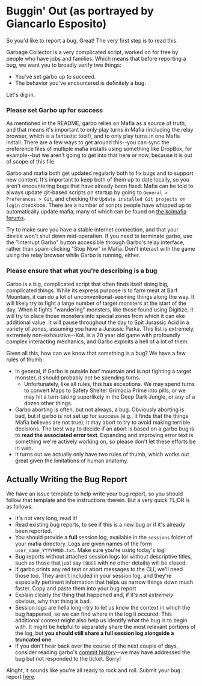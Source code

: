 # Buggin' Out (as portrayed by Giancarlo Esposito)

So you'd like to report a bug. Great! The very first step is to read this.

Garbage Collector is a very complicated script, worked on for free by people who have jobs and families. Which means that before reporting a bug, we want you to broadly verify two things:

- You've set garbo up to succeed.
- The behavior you've encountered is definitely a bug.

Let's dig in.

### Please set Garbo up for success

As mentioned in the README, garbo relies on Mafia as a source of truth, and that means it's important to only play turns in Mafia (including the relay browser, which is a fantastic tool!), and to only play turns in one Mafia install. There are a few ways to get around this--you can sync the preference files of multiple mafia installs using something like DropBox, for example--but we aren't going to get into that here or now, because it is out of scope of this file.

Garbo and mafia both get updated regularly both to fix bugs and to support new content. It's important to keep both of them up to date locally, so you aren't encountering bugs that have already been fixed. Mafia can be told to always update git-based scripts on startup by going to `General > Preferences > Git`, and checking the `Update installed Git projects on login` checkbox. There are a number of scripts people have whipped up to automatically update mafia, many of which can be found on [the kolmafia forums](https://kolmafia.us).

Try to make sure you have a stable internet connection, and that your device won't shut down mid-operation. If you need to terminate garbo, use the "Interrupt Garbo" button accessible through Garbo's relay interface, rather than spam-clicking "Stop Now" in Mafia. Don't interact with the game using the relay browser while Garbo is running, either.

### Please ensure that what you're describing is a bug

Garbo is a big, complicated script that often finds itself doing big, complicated things. While its express purpose is to farm meat at Barf Mountain, it can do a lot of unconventional-seeming things along the way. It will likely try to fight a large number of target monsters at the start of the day. When it fights "wandering" monsters, like those found using Digitize, it will try to place those monsters into special zones from which it can eke additional value. It will pause throughout the day to Spit Jurassic Acid in a variety of zones, assuming you have a Jurassic Parka. This list is extremely, extremely non-exhaustive--KoL is a 20 year old game with profoundly complex interacting mechanics, and Garbo exploits a hell of a lot of them.

Given all this, how can we know that something is a bug? We have a few rules of thumb:

- In general, if Garbo is outside barf mountain and is not fighting a target monster, it should probably not be spending turns.
  - Unfortunately, like all rules, this has exceptions. We may spend turns to convert Maps to Safety Shelter Grimacia Prime into pills, or we may hit a turn-taking superlikely in the Deep Dark Jungle, or any of a dozen other things.
- Garbo aborting is often, but not always, a bug. Obviously aborting is bad, but if garbo is not set up for success (e.g., it finds that the things Mafia believes are not true), it may abort to try to avoid making terrible decisions. The best way to decide if an abort is based on a garbo bug is to **read the associated error text**. Expanding and improving error text is something we're actively working on, so please don't let these efforts be in vain.
- It turns out we actually only have two rules of thumb, which works out great given the limitations of human anatomy.

## Actually Writing the Bug Report

We have an issue template to help write your bug report, so you should follow that template and the instructions therein. But a very quick TL;DR is as follows:

- It's not very long, read it!
- Read existing bug reports, to see if this is a new bug or if it's already been reported.
- You should provide a **full** session log, available in the `sessions` folder of your mafia directory. Logs are given names of the form `user_name_YYYYMMDD.txt`. Make sure you're using today's log!
- Bug reports without attached session logs (or without descriptive titles, such as those that just say `[BUG]` with no other details) will be closed.
- If garbo prints any red text or abort messages to the CLI, we'll need those too. They aren't included in your session log, and they're especially pertinent information that helps us narrow things down much faster. Copy and paste them into your bug report
- Explain clearly the thing that happened and, if it's not _extremely_ obvious, why that thing is bad.
- Session logs are hella long--try to let us know the context in which the bug happened, so we can find where in the log it occured. This additional context might also help us identify what the bug is to begin with. It might be helpful to separately share the most relevant portions of the log, but **you should still share a full session log alongside a truncated one**.
- If you don't hear back over the course of the next couple of days, consider reading garbo's [commit history](https://github.com/loathers/garbage-collector/commits/main)--we may have addressed the bug but not responded to the ticket. Sorry!

Alright, it sounds like you're all ready to rock and roll. Submit your bug report [here](https://github.com/loathers/garbage-collector/issues).
